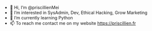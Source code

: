 - 👋 Hi, I’m @priscillienMei
- 👀 I’m interested in SysAdmin, Dev, Ethical Hacking, Grow Marketing
- 🌱 I’m currently learning Python
- 📫 To reach me contact me on my website https://priscillien.fr

<!---
priscillienMei/priscillienMei is a ✨ special ✨ repository because its `README.md` (this file) appears on your GitHub profile.
You can click the Preview link to take a look at your changes.
--->
